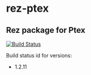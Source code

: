 # rez-ptex
Rez package for Ptex
----
[![Build Status](https://travis-ci.org/piratecrew/rez-ptex.svg?branch=master)](https://travis-ci.org/piratecrew/rez-ptex)

Build status id for versions:
  - 1.2.11